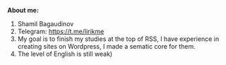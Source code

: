 <strong>About me:</strong>
1. Shamil Bagaudinov
2. Telegram: https://t.me/lirikme
3. My goal is to finish my studies at the top of RSS, I have experience in creating sites on Wordpress, I made a sematic core for them.
4. The level of English is still weak)
